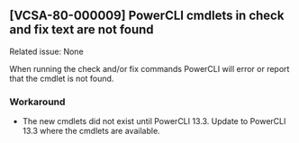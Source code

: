 ## [VCSA-80-000009] PowerCLI cmdlets in check and fix text are not found

Related issue: None

When running the check and/or fix commands PowerCLI will error or report that the cmdlet is not found.  

### Workaround
- The new cmdlets did not exist until PowerCLI 13.3. Update to PowerCLI 13.3 where the cmdlets are available.  
